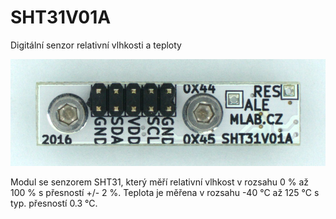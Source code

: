 
# <!--- module --->SHT31V01A<!--- Emodule --->

<!--- subtitle --->Digitální senzor relativní vlhkosti a teploty<!--- Esubtitle --->

![SHT31V01A](DOC/SRC/img/SHT31V01A_top_big.jpg)

<!--- description --->Modul se senzorem SHT31, který měří relativní vlhkost v rozsahu 0 % až 100 % s přesností +/- 2 %. Teplota je měřena v rozsahu -40 °C až 125 °C s typ. přesností 0.3 °C.<!--- Edescription --->
            